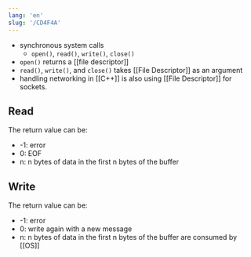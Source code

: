 ```yaml
---
lang: 'en'
slug: '/CD4F4A'
---
```


- synchronous system calls
  - `open()`, `read()`, `write()`, `close()`
- `open()` returns a [[file descriptor]]
- `read()`, `write()`, and `close()` takes [[File Descriptor]] as an argument
- handling networking in [[C++]] is also using [[File Descriptor]] for sockets.

## Read

The return value can be:

- -1: error
- 0: EOF
- n: n bytes of data in the first n bytes of the buffer

## Write

The return value can be:

- -1: error
- 0: write again with a new message
- n: n bytes of data in the first n bytes of the buffer are consumed by [[OS]]
